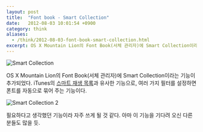 ```yaml
---
layout: post
title:  "Font book - Smart Collection"
date:   2012-08-03 10:01:54 +0900
category: think
aliases:
  - /think/2012-08-03-font-book-smart-collection.html
excerpt: OS X Mountain Lion의 Font Book(서체 관리자)에 Smart Collection이라는 기능이 추가되었다.
---
```


![Smart Collection](https://simplist.cdn.sapbox.me/2012-08-13-font-book-1.png)

OS X Mountain Lion의 Font Book(서체 관리자)에 Smart Collection이라는 기능이 추가되었다.  iTunes의 [스마트 재생 목록](http://support.apple.com/kb/HT1801?viewlocale=ko_KR)과 유사한 기능으로, 여러 가지 필터를 설정하면 폰트를 자동으로 묶어 주는 기능이다.

![Smart Collection 2](https://simplist.cdn.sapbox.me/2012-08-13-font-book-2.png)

필요하다고 생각했던 기능이라 자주 쓰게 될 것 같다. 아마 이 기능을 기다려 오신 다른 분들도 많을 듯.